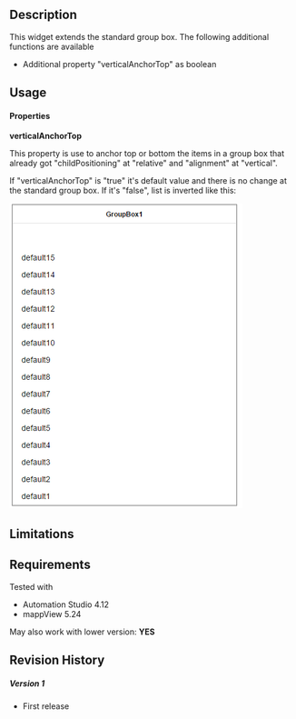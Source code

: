 ## Description
This widget extends the standard group box. The following additional functions are available

* Additional property "verticalAnchorTop" as boolean

## Usage

#### Properties

**verticalAnchorTop**

This property is use to anchor top or bottom the items in a group box that already got "childPositioning" at "relative" and "alignment" at "vertical".

If "verticalAnchorTop" is "true" it's default value and there is no change at the standard group box.
If it's "false", list is inverted like this:

![](./images/groupbox1.png)

## Limitations

## Requirements

Tested with

* Automation Studio 4.12
* mappView 5.24

May also work with lower version: **YES**

## Revision History

##### Version 1
- First release



